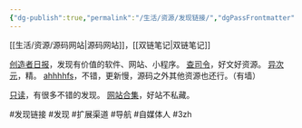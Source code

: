 ```yaml
---
{"dg-publish":true,"permalink":"/生活/资源/发现链接/","dgPassFrontmatter":true,"noteIcon":""}
---
```



[[生活/资源/源码网站\|源码网站]]，[[双链笔记\|双链笔记]]

[创造者日报](https://creatorsdaily.com/)，发现有价值的软件、网站、小程序。
[查司令](http://www.cha40.com/hao123/)，好文好资源。
[异次元](https://www.iplaysoft.com/tag/效率)，精。
[ahhhhfs](https://www.ahhhhfs.com)，不错，更新慢，源码之外其他资源也还行。（有墙）


[只读](http://www.rdonly.com/)，有很多不错的发现。
[网站合集](https://www.207788.xyz/)，好站不私藏。


#发现链接 #发现 #扩展渠道 #导航 #自媒体人 #3zh 
